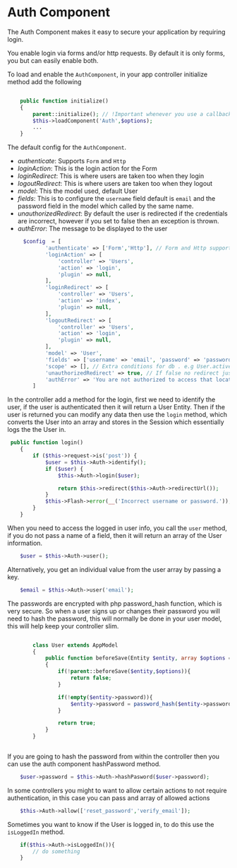 # Auth Component

The Auth Component makes it easy to secure your application by requiring login.

You enable login via forms and/or http requests. By default it is only forms, you but can easily enable both.

To load and enable the `AuthComponent`, in your app controller initialize method add the following

```php

    public function initialize()
    {
        parent::initialize(); // !Important whenever you use a callback or initialize method
        $this->loadComponent('Auth',$options);
        ...
    }

```

The default config for the `AuthComponent`.

- *authenticate*: Supports `Form` and `Http`
- *loginAction*: This is the login action for the Form
- *loginRedirect*: This is where users are taken too when they login
- *logoutRedirect*: This is where users are taken too when they logout
- *model*: This the model used, default User
- *fields*: This is to configure the `username` field default is `email` and the password field in the model which called by the same name.
- *unauthorizedRedirect*: By default the user is redirected if the credentials are incorrect, however if you set to false then an exception is thrown.
- *authError*: The message to be displayed to the user

```php
     $config  = [
            'authenticate' => ['Form','Http'], // Form and Http supported
            'loginAction' => [
                'controller' => 'Users',
                'action' => 'login',
                'plugin' => null,
            ],
            'loginRedirect' => [
                'controller' => 'Users',
                'action' => 'index',
                'plugin' => null,
            ],
            'logoutRedirect' => [
                'controller' => 'Users',
                'action' => 'login',
                'plugin' => null,
            ],
            'model' => 'User',
            'fields' => ['username' => 'email', 'password' => 'password'],
            'scope' => [], // Extra conditions for db . e.g User.active=1;
            'unauthorizedRedirect' => true, // If false no redirect just exception e.g cli stuff
            'authError' => 'You are not authorized to access that location.',
        ]

```

In the controller add a method for the login, first we need to identify the user, if the user is authenticated then it will return a User Entity. Then if the user is returned you can modify any data then 
use the `login` method, which converts the User into an array and stores in the Session which essentially logs the the User in.

```php
 public function login()
    {
        if ($this->request->is('post')) {
            $user = $this->Auth->identify();
            if ($user) {
                $this->Auth->login($user);

                return $this->redirect($this->Auth->redirectUrl());
            }
            $this->Flash->error(__('Incorrect username or password.'));
        }
    }
```

When you need to access the logged in user info, you call the `user` method, if you do not pass a name
of a field, then it will return an array of the User information.

```php
    $user = $this->Auth->user();
```

Alternatively, you get an individual value from the user array by passing a key.

```php
    $email = $this->Auth->user('email');
```

The passwords are encrypted with php password_hash function, which is very secure.
So when a user signs up or changes their password you will need to hash the password, this will normally 
be done in your user model, this will help keep your controller slim.

```php

        class User extends AppModel
        {
            public function beforeSave(Entity $entity, array $options = [])
            {
                if(!parent::beforeSave($entity,$options)){
                    return false;
                }

                if(!empty($entity->password)){
                    $entity->password = password_hash($entity->password, PASSWORD_DEFAULT);
                }

                return true;
            }
        }
        
```

If you are going to hash the password from within the controller then you can use the auth component hashPassword method.


```php
    $user->password = $this->Auth->hashPasword($user->password);
```

In some controllers you might to want to allow certain actions to not require authentication, in this case you can pass and array of allowed actions

```php
    $this->Auth->allow(['reset_password','verify_email']);
```

Sometimes you want to know if the User is logged in, to do this use the `isLoggedIn` method.

```php
    if($this->Auth->isLoggedIn()){
        // do something
    }
```